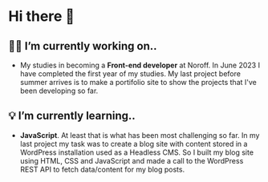# Hi there 👋

## :woman_technologist: I’m currently working on.. 
* My studies in becoming a **Front-end developer** at Noroff. In June 2023 I have completed the first year of my studies. My last project before summer arrives is to make a portifolio site to show the projects that I've been developing so far. 

## :bulb: I’m currently learning..
* **JavaScript**. At least that is what has been most challenging so far. In my last project my task was to create a blog site with content stored in a WordPress installation used as a Headless CMS. So I built my blog site using HTML, CSS and JavaScript and made a call to the WordPress REST API to fetch data/content for my blog posts. 

<!--
**EliseAur/EliseAur** is a ✨ _special_ ✨ repository because its `README.md` (this file) appears on your GitHub profile.
- 👯 I’m looking to collaborate on ...
- 🤔 I’m looking for help with ...
- 💬 Ask me about ...
- 📫 How to reach me: ...
- 😄 Pronouns: ...
- ⚡ Fun fact: ...
-->
